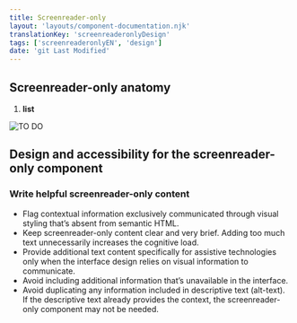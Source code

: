 ```yaml
---
title: Screenreader-only
layout: 'layouts/component-documentation.njk'
translationKey: 'screenreaderonlyDesign'
tags: ['screenreaderonlyEN', 'design']
date: 'git Last Modified'
---
```


## Screenreader-only anatomy

<ol class="anatomy-list">
  <li><strong>list</strong></li>
</ol>

<img class="b-sm b-default p-400" src="/images/en/components/anatomy/gcds-screenreader-only-anatomy.svg" alt="TO DO" />

## Design and accessibility for the screenreader-only component

### Write helpful screenreader-only content

- Flag contextual information exclusively communicated through visual styling that’s absent from ‌semantic HTML.
- Keep screenreader-only content clear and very brief. Adding too much text unnecessarily increases the cognitive load.
- Provide additional text content specifically for assistive technologies only when the interface design relies on visual information to communicate.
- Avoid including additional information that’s unavailable in the interface.
- Avoid duplicating any information included in descriptive text (alt-text). If the descriptive text already provides the context, the screenreader-only component may not be needed.
